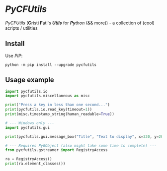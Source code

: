 # *PyCFUtils*

*PyCFUtils* (**C**risti **F**ati's ***Utils*** for ***Py**thon* (&& more)) - a collection of (cool) scripts / utilities


## Install

Use *PIP*:

```shell
python -m pip install --upgrade pycfutils
```


## Usage example

```python
import pycfutils.io
import pycfutils.miscellaneous as misc

print("Press a key in less than one second...")
print(pycfutils.io.read_key(timeout=1))
print(misc.timestamp_string(human_readable=True))

# --- Windows only ---
import pycfutils.gui

print(pycfutils.gui.message_box("Title", "Text to display", x=320, y=200))

# --- Requires PyGObject (also might take some time to complete) ---
from pycfutils.gstreamer import RegistryAccess

ra = RegistryAccess()
print(ra.element_classes())
```

